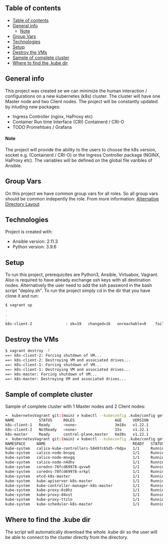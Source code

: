 ## Table of contents
- [Table of contents](#table-of-contents)
- [General info](#general-info)
    - [Note](#note)
- [Group Vars](#group-vars)
- [Technologies](#technologies)
- [Setup](#setup)
- [Destroy the VMs](#destroy-the-vms)
- [Sample of complete cluster](#sample-of-complete-cluster)
- [Where to find the .kube dir](#where-to-find-the-kube-dir)

## General info
This project was created se we can minimize the human interaction / configurations on a new kubernetes (k8s) cluster.
The cluster will have one Master node and two Client nodes. The project will be constantly updated by inluding new packages:

<ul> <li>Ingress Controller (nginx, HaProxy etc)</li> <li>Container Run time Interface (CRI) Containerd / CRI-O</li> <li>TODO Promehtues / Grafana</li> </ul>

#### Note
The project will provide the ability to the users to choose the k8s version, socket e.g. (Containerd / CRI-O) or the Ingress Controller package (NGINX, HaProxy etc).
The variables will be defined on the global file varibles of Ansible.

## Group Vars
On this project we have common group vars for all roles. So all group vars should be common indepently the role. From more information: [Alternative Directory Layout](https://docs.ansible.com/ansible/latest/user_guide/playbooks_best_practices.html#alternative-directory-layout)

## Technologies
Project is created with:
* Ansible version: 2.11.3
* Python version: 3.9.6
	
## Setup
To run this project, prerequicites are Python3, Ansible, Virtuabox, Vagrant. Also is required to have already exchange ssh keys with all destination nodes. Alternatively the user need to add the ssh password in the bash script "deploy.sh". To run the project simply cd in the dir that you have clone it and run:

```bash
$ vagrant up
.
.
.
k8s-client-2               : ok=19   changed=16   unreachable=0    failed=0    skipped=0    rescued=0    ignored=0
```

## Destroy the VMs

```bash
$ vagrant destroy -f                   
==> k8s-client-2: Forcing shutdown of VM...
==> k8s-client-2: Destroying VM and associated drives...
==> k8s-client-1: Forcing shutdown of VM...
==> k8s-client-1: Destroying VM and associated drives...
==> k8s-master: Forcing shutdown of VM...
==> k8s-master: Destroying VM and associated drives...
```

## Sample of complete cluster
Sample of complete cluster with 1 Master nodes and 2 Client nodes:

```bash
➜  kubernetesVagrant git:(main) ✗ kubectl --kubeconfig .kube/config get nodes  
NAME           STATUS     ROLES                  AGE     VERSION
k8s-client-1   Ready      <none>                 3m18s   v1.22.1
k8s-client-2   NotReady   <none>                 15s     v1.22.1
k8s-master     Ready      control-plane,master   6m30s   v1.22.1
➜  kubernetesVagrant git:(main) ✗ kubectl --kubeconfig .kube/config get pods -A
NAMESPACE     NAME                                       READY   STATUS    RESTARTS   AGE
kube-system   calico-kube-controllers-58497c65d5-rhdpv   1/1     Running   0          13m
kube-system   calico-node-bnspq                          1/1     Running   0          7m37s
kube-system   calico-node-mnxgq                          1/1     Running   0          13m
kube-system   calico-node-n4dhv                          1/1     Running   0          10m
kube-system   coredns-78fcd69978-qvvwh                   1/1     Running   0          13m
kube-system   coredns-78fcd69978-xrkpl                   1/1     Running   0          13m
kube-system   etcd-k8s-master                            1/1     Running   0          13m
kube-system   kube-apiserver-k8s-master                  1/1     Running   0          13m
kube-system   kube-controller-manager-k8s-master         1/1     Running   0          13m
kube-system   kube-proxy-6s8hz                           1/1     Running   0          7m37s
kube-system   kube-proxy-d4xst                           1/1     Running   0          10m
kube-system   kube-proxy-ttzln                           1/1     Running   0          13m
kube-system   kube-scheduler-k8s-master                  1/1     Running   0          13m
```

## Where to find the .kube dir
The script will automatically download the whole .kube dir so the user will be able to connect to the cluster directly from the directory.